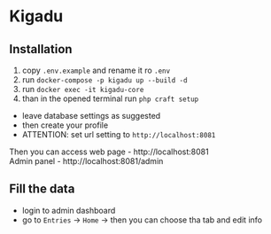 
# Kigadu

## Installation

1. copy <code>.env.example</code> and rename it ro <code>.env</code>
2. run <code>docker-compose -p kigadu up --build -d</code>
3. run <code>docker exec -it kigadu-core</code>
4. than in the opened terminal run <code>php craft setup</code>
- leave database settings as suggested
- then create your profile
- ATTENTION: set url setting to <code>http://localhost:8081</code>

Then you can access web page - http://localhost:8081 <br>
Admin panel - http://localhost:8081/admin

## Fill the data

- login to admin dashboard
- go to <code>Entries</code> -> <code>Home</code> -> then you can choose tha tab and edit info